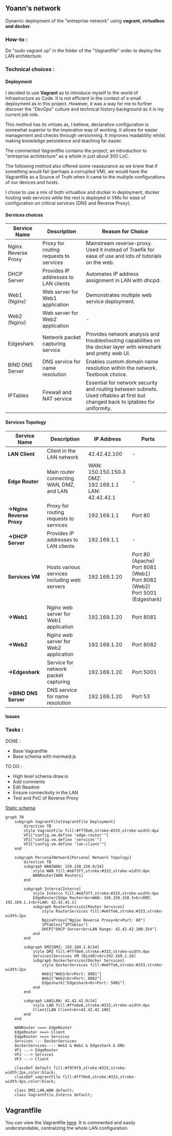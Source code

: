 ## Yoann's network

Dynamic deployment of the "entreprise network" using **vagrant, virtualbox and docker**.

### How-to :
Do "sudo vagrant up" in the folder of the "Vagrantfile" order to deploy the LAN architecture.

### Technical choices : 
#### Deployment
I decided to use **Vagrant** as to introduce myself to the world of Infrastructure as Code. It is not efficient in the context of a small deployment as in this project. However, it was a way for me to further discover the "DevOps" culture and technical history background as it is my current job role.

This method has its virtues as, I believe, declarative configuration is somewhat superior to the imperative way of working. It allows for easier management and checks through versionning. It improves readability whilst making knowledge persistence and teaching far easier. 

The commented Vagrantfile contains the project, an introduction to "entreprise architecture" as a whole in just about 300 LoC.

The following method also offered some reassurance as we knew that if something would fail (perhaps a corrupted VM), we would have the Vagrantfile as a Source of Truth when it came to the multiple configurations of our devices and hosts.

I chose to use a mix of both virtualbox and docker in deployment, docker hosting web services while the rest is deployed in VMs for ease of configuration on critical services (DNS and Reverse Proxy).
#### Services choices
| Service Name       | Description                                    | Reason for Choice |
|--------------------|------------------------------------------------|-------------------|
| Nginx Reverse Proxy| Proxy for routing requests to services         | Mainstream reverse-proxy. Used it instead of Traefik for ease of use and lots of tutorials on the web.  |
| DHCP Server        | Provides IP addresses to LAN clients           | Automates IP address assignment in LAN with dhcpd. |
| Web1 (Nginx)       | Web server for Web1 application                | Demonstrates multiple web service deployment. |
| Web2 (Nginx)       | Web server for Web2 application                | - |
| Edgeshark          | Network packet capturing service               | Provides network analysis and troubleshooting capabilities on the docker layer with wireshark and pretty web UI. |
| BIND DNS Server    | DNS service for name resolution                | Enables custom domain name resolution within the network. Textbook choice. |
| IPTables           | Firewall and NAT service                       | Essential for network security and routing between subnets. Used nftables at first but changed back to iptables for uniformity. |

#### Services Topology
| Service Name       | Description                                    | IP Address         | Ports              |
|--------------------|------------------------------------------------|---------------------|--------------------|
| **LAN Client**      | Client in the LAN network                       | 42.42.42.100       | -                  |
| **Edge Router**     | Main router connecting WAN, DMZ, and LAN      | WAN: 150.150.150.3 <br> DMZ: 192.169.1.1 <br> LAN: 42.42.42.1 | -                  |
| **->Nginx Reverse Proxy** | Proxy for routing requests to services    | 192.169.1.1        | Port 80            |
| **->DHCP Server**     | Provides IP addresses to LAN clients           | 192.169.1.1        | -                  |
| **Services VM**     | Hosts various services including web servers   | 192.169.1.20       | Port 80 (Apache) <br> Port 8081 (Web1) <br> Port 8082 (Web2) <br> Port 5001 (Edgeshark) |
| **->Web1**            | Nginx web server for Web1 application          | 192.169.1.20       | Port 8081          |
| **->Web2**            | Nginx web server for Web2 application          | 192.169.1.20       | Port 8082          |
| **->Edgeshark**       | Service for network packet capturing            | 192.169.1.20       | Port 5001          |
| **->BIND DNS Server** | DNS service for name resolution                 | 192.169.1.20       | Port 53            |


#### Issues


### Tasks : 
DONE :
  - Base Vagrantfile
  - Base schema with mermaid.js

TO DO :
  - High level schema draw.io
  - Add comments
  - Edit Readme
  - Ensure connectivity in the LAN
  - Test and PoC of Reverse Proxy
    
[Static schema](yoannn-net/schema_mermaid.png)

```mermaid
graph TB
    subgraph VagrantFile[VagrantFile Deployment]
        direction TB
        style VagrantFile fill:#fff0e6,stroke:#333,stroke-width:4px
        VF1["config.vm.define 'edge-router'"]
        VF2["config.vm.define 'services'"]
        VF3["config.vm.define 'lan-client'"]
    end

    subgraph PersonalNetwork[Personal Network Topology]
        direction TB
        subgraph WAN[WAN: 150.150.150.0/24]
            style WAN fill:#e6f3ff,stroke:#333,stroke-width:4px
            WANRouter[WAN Routers]
        end

        subgraph Interco[Interco]
            style Interco fill:#e6f3ff,stroke:#333,stroke-width:4px
            EdgeRouter[Edge Router<br>WAN: 150.150.150.3<br>DMZ: 192.169.1.1<br>LAN: 42.42.42.1]
            subgraph RouterServices[Router Services]
                style RouterServices fill:#e6ffe6,stroke:#333,stroke-width:2px
                NginxProxy["Nginx Reverse Proxy<br>Port: 80"]
                IPTables["IPTables"]
                DHCP["DHCP Server<br>LAN Range: 42.42.42.100-254"]
            end
        end

        subgraph DMZ[DMZ: 192.169.1.0/24]
            style DMZ fill:#fff0e6,stroke:#333,stroke-width:4px
            Services[Services VM (Bind9)<br>192.169.1.20]
            subgraph DockerServices[Docker Services]
                style DockerServices fill:#e6ffe6,stroke:#333,stroke-width:2px
                Web1["Web1<br>Port: 8081"]
                Web2["Web2<br>Port: 8082"]
                Edgeshark["Edgeshark<br>Port: 5001"]
            end
        end

        subgraph LAN[LAN: 42.42.42.0/24]
            style LAN fill:#ffe6e6,stroke:#333,stroke-width:4px
            Client[LAN Client<br>42.42.42.100]
        end
    end

    WANRouter <==> EdgeRouter
    EdgeRouter <==> Client
    EdgeRouter <==> Services
    Services --- DockerServices
    DockerServices --- Web1 & Web2 & Edgeshark & DNS
    VF1 -.-> EdgeRouter
    VF2 -.-> Services
    VF3 -.-> Client

    classDef default fill:#f9f9f9,stroke:#333,stroke-width:2px,color:black;
    classDef vagrantFile fill:#fff0e6,stroke:#333,stroke-width:4px,color:black;
    
    class DMZ,LAN,WAN default;
    class VagrantFile,Interco default;
```

## Vagrantfile

You can view the Vagrantfile [here](./yoannn-net/Vagrantfile).
It is commented and easily understandable, centralizing the whole LAN configuration.


